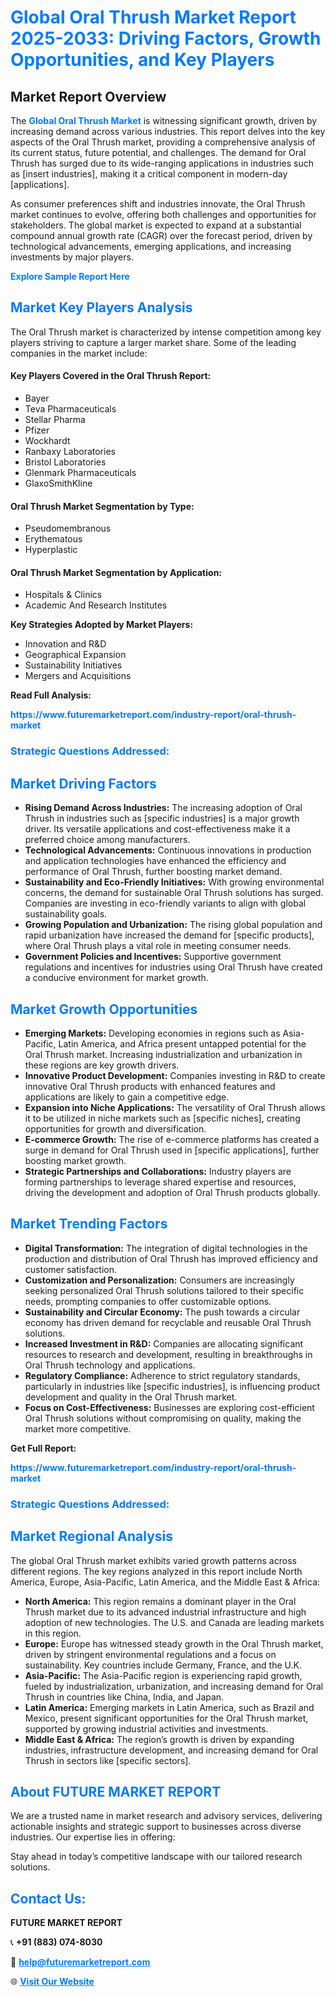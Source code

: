 <h1 style="color: #007BFF;">Global Oral Thrush Market Report 2025-2033: Driving Factors, Growth Opportunities, and Key Players</h1>

<section id="overview">
<h2>Market Report Overview</h2>
<p>The <a href="https://www.futuremarketreport.com/industry-report/oral-thrush-market" style="color: #007BFF; text-decoration: none;"><strong>Global Oral Thrush Market</strong></a> is witnessing significant growth, driven by increasing demand across various industries. This report delves into the key aspects of the Oral Thrush market, providing a comprehensive analysis of its current status, future potential, and challenges. The demand for Oral Thrush has surged due to its wide-ranging applications in industries such as [insert industries], making it a critical component in modern-day [applications].</p>
<p>As consumer preferences shift and industries innovate, the Oral Thrush market continues to evolve, offering both challenges and opportunities for stakeholders. The global market is expected to expand at a substantial compound annual growth rate (CAGR) over the forecast period, driven by technological advancements, emerging applications, and increasing investments by major players.</p>
</section>

<section id="overview">
<p><a href="https://www.futuremarketreport.com/request-sample/reportId=63759" style="color: #007BFF; text-decoration: none;"><strong>Explore Sample Report Here</strong></a></p>
</section>

<section id="key-players">
<h2 style="color: #007BFF;">Market Key Players Analysis</h2>
<p>The Oral Thrush market is characterized by intense competition among key players striving to capture a larger market share. Some of the leading companies in the market include:</p>
<h4>Key Players Covered in the Oral Thrush Report:</h4>
<ul><li>Bayer</li><li>Teva Pharmaceuticals</li><li>Stellar Pharma</li><li>Pfizer</li><li>Wockhardt</li><li>Ranbaxy Laboratories</li><li>Bristol Laboratories</li><li>Glenmark Pharmaceuticals</li><li>GlaxoSmithKline</li></ul>
<h4>Oral Thrush Market Segmentation by Type:</h4>
<ul><li>Pseudomembranous</li><li>Erythematous</li><li>Hyperplastic</li></ul>

<h4>Oral Thrush Market Segmentation by Application:</h4>
<ul><li>Hospitals &amp; Clinics</li><li>Academic And Research Institutes</li></ul>
<p><strong>Key Strategies Adopted by Market Players:</strong></p>
<ul>
<li>Innovation and R&D</li>
<li>Geographical Expansion</li>
<li>Sustainability Initiatives</li>
<li>Mergers and Acquisitions</li>
</ul>
</section>

<section>
<p><strong>Read Full Analysis: </strong></p><a href="https://www.futuremarketreport.com/industry-report/oral-thrush-market" style="color: #007BFF; text-decoration: none;"><strong>https://www.futuremarketreport.com/industry-report/oral-thrush-market</strong></a>
<h3 style="color: #007BFF;">Strategic Questions Addressed:</h3>
</section>

<section id="driving-factors">
<h2 style="color: #007BFF;">Market Driving Factors</h2>
<ul>
<li><strong>Rising Demand Across Industries:</strong> The increasing adoption of Oral Thrush in industries such as [specific industries] is a major growth driver. Its versatile applications and cost-effectiveness make it a preferred choice among manufacturers.</li>
<li><strong>Technological Advancements:</strong> Continuous innovations in production and application technologies have enhanced the efficiency and performance of Oral Thrush, further boosting market demand.</li>
<li><strong>Sustainability and Eco-Friendly Initiatives:</strong> With growing environmental concerns, the demand for sustainable Oral Thrush solutions has surged. Companies are investing in eco-friendly variants to align with global sustainability goals.</li>
<li><strong>Growing Population and Urbanization:</strong> The rising global population and rapid urbanization have increased the demand for [specific products], where Oral Thrush plays a vital role in meeting consumer needs.</li>
<li><strong>Government Policies and Incentives:</strong> Supportive government regulations and incentives for industries using Oral Thrush have created a conducive environment for market growth.</li>
</ul>
</section>

<section id="growth-opportunities">
<h2 style="color: #007BFF;">Market Growth Opportunities</h2>
<ul>
<li><strong>Emerging Markets:</strong> Developing economies in regions such as Asia-Pacific, Latin America, and Africa present untapped potential for the Oral Thrush market. Increasing industrialization and urbanization in these regions are key growth drivers.</li>
<li><strong>Innovative Product Development:</strong> Companies investing in R&D to create innovative Oral Thrush products with enhanced features and applications are likely to gain a competitive edge.</li>
<li><strong>Expansion into Niche Applications:</strong> The versatility of Oral Thrush allows it to be utilized in niche markets such as [specific niches], creating opportunities for growth and diversification.</li>
<li><strong>E-commerce Growth:</strong> The rise of e-commerce platforms has created a surge in demand for Oral Thrush used in [specific applications], further boosting market growth.</li>
<li><strong>Strategic Partnerships and Collaborations:</strong> Industry players are forming partnerships to leverage shared expertise and resources, driving the development and adoption of Oral Thrush products globally.</li>
</ul>
</section>

<section id="trending-factors">
<h2 style="color: #007BFF;">Market Trending Factors</h2>
<ul>
<li><strong>Digital Transformation:</strong> The integration of digital technologies in the production and distribution of Oral Thrush has improved efficiency and customer satisfaction.</li>
<li><strong>Customization and Personalization:</strong> Consumers are increasingly seeking personalized Oral Thrush solutions tailored to their specific needs, prompting companies to offer customizable options.</li>
<li><strong>Sustainability and Circular Economy:</strong> The push towards a circular economy has driven demand for recyclable and reusable Oral Thrush solutions.</li>
<li><strong>Increased Investment in R&D:</strong> Companies are allocating significant resources to research and development, resulting in breakthroughs in Oral Thrush technology and applications.</li>
<li><strong>Regulatory Compliance:</strong> Adherence to strict regulatory standards, particularly in industries like [specific industries], is influencing product development and quality in the Oral Thrush market.</li>
<li><strong>Focus on Cost-Effectiveness:</strong> Businesses are exploring cost-efficient Oral Thrush solutions without compromising on quality, making the market more competitive.</li>
</ul>
</section>

<section>
<p><strong>Get Full Report: </strong></p><a href="https://www.futuremarketreport.com/industry-report/oral-thrush-market" style="color: #007BFF; text-decoration: none;"><strong>https://www.futuremarketreport.com/industry-report/oral-thrush-market</strong></a>
<h3 style="color: #007BFF;">Strategic Questions Addressed:</h3>
</section>


<section id="regional-analysis">
<h2 style="color: #007BFF;">Market Regional Analysis</h2>
<p>The global Oral Thrush market exhibits varied growth patterns across different regions. The key regions analyzed in this report include North America, Europe, Asia-Pacific, Latin America, and the Middle East & Africa:</p>
<ul>
<li><strong>North America:</strong> This region remains a dominant player in the Oral Thrush market due to its advanced industrial infrastructure and high adoption of new technologies. The U.S. and Canada are leading markets in this region.</li>
<li><strong>Europe:</strong> Europe has witnessed steady growth in the Oral Thrush market, driven by stringent environmental regulations and a focus on sustainability. Key countries include Germany, France, and the U.K.</li>
<li><strong>Asia-Pacific:</strong> The Asia-Pacific region is experiencing rapid growth, fueled by industrialization, urbanization, and increasing demand for Oral Thrush in countries like China, India, and Japan.</li>
<li><strong>Latin America:</strong> Emerging markets in Latin America, such as Brazil and Mexico, present significant opportunities for the Oral Thrush market, supported by growing industrial activities and investments.</li>
<li><strong>Middle East & Africa:</strong> The region’s growth is driven by expanding industries, infrastructure development, and increasing demand for Oral Thrush in sectors like [specific sectors].</li>
</ul>
</section>

<footer>
<h2 style="color: #007BFF;">About FUTURE MARKET REPORT</h2>
<p>We are a trusted name in market research and advisory services, delivering actionable insights and strategic support to businesses across diverse industries. Our expertise lies in offering:</p>

<p>Stay ahead in today’s competitive landscape with our tailored research solutions.</p>

<h2 style="color: #007BFF;">Contact Us:</h2>
<p><strong>FUTURE MARKET REPORT</strong></p>
<p>📞 <strong>+91 (883) 074-8030</strong></p>
<p>📧 <strong><a href="mailto:help@futuremarketreport.com" style="color: #007BFF;">help@futuremarketreport.com</a></strong></p>
<p>🌐 <strong><a href="https://www.futuremarketreport.com/" style="color: #007BFF;">Visit Our Website</a></strong></p>
</footer>
